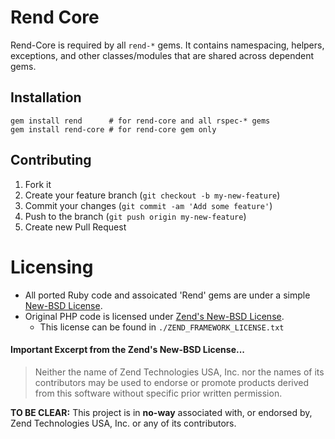 # Rend Core

Rend-Core is required by all `rend-*` gems. It contains namespacing, helpers, exceptions, and other classes/modules that are shared across dependent gems.

## Installation

    gem install rend      # for rend-core and all rspec-* gems
    gem install rend-core # for rend-core gem only


## Contributing

1. Fork it
2. Create your feature branch (`git checkout -b my-new-feature`)
3. Commit your changes (`git commit -am 'Add some feature'`)
4. Push to the branch (`git push origin my-new-feature`)
5. Create new Pull Request

# Licensing

* All ported Ruby code and assoicated 'Rend' gems are under a simple [New-BSD License](http://dan.doezema.com/licenses/new-bsd).
* Original PHP code is licensed under [Zend's New-BSD License](http://framework.zend.com/license/).
    * This license can be found in `./ZEND_FRAMEWORK_LICENSE.txt`

#### Important Excerpt from the Zend's New-BSD License...
> Neither the name of Zend Technologies USA, Inc. nor the names of its
> contributors may be used to endorse or promote products derived from this
> software without specific prior written permission.

**TO BE CLEAR:** This project is in **no-way** associated with, or endorsed by, Zend Technologies USA, Inc. or any of its contributors.